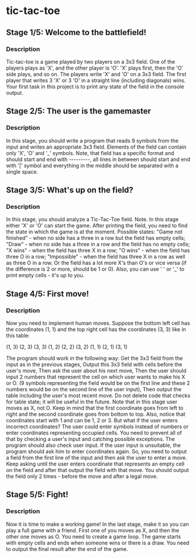 # tic-tac-toe
## Stage 1/5: Welcome to the battlefield!
### Description
Tic-tac-toe is a game played by two players on a 3x3 field.
One of the players plays as 'X', and the other player is 'O'. 'X' plays first, then the 'O' side plays, and so on.
The players write 'X' and 'O' on a 3x3 field.
The first player that writes 3 'X' or 3 'O' in a straight line (including diagonals) wins.
Your first task in this project is to print any state of the field in the console output.

## Stage 2/5: The user is the gamemaster
### Description
In this stage, you should write a program that reads 9 symbols from the input and writes an appropriate 3x3 field. Elements 
of the field can contain only 'X', 'O' and '_' symbols.
Note, that field has a specific format and should start and end with ---------, all lines in between should start and end with
'|' symbol and everything in the middle should be separated with a single space.

## Stage 3/5: What's up on the field?
### Description
In this stage, you should analyze a Tic-Tac-Toe field.
Note. In this stage either 'X' or 'O' can start the game.
After printing the field, you need to find the state in which the game is at the moment. Possible states:
"Game not finished" - when no side has a three in a row but the field has empty cells;
"Draw" - when no side has a three in a row and the field has no empty cells;
"X wins" - when the field has three X in a row;
"O wins" - when the field has three O in a row;
"Impossible" - when the field has three X in a row as well as three O in a row. Or the field has a lot more X's than O's or vice versa (if the difference
is 2 or more, should be 1 or 0).
Also, you can use ' ' or '_' to print empty cells - it's up to you.

## Stage 4/5: First move!
### Description
Now you need to implement human moves.
Suppose the bottom left cell has the coordinates (1, 1) and the top right cell has the coordinates (3, 3) like in this table:

(1, 3) (2, 3) (3, 3)
(1, 2) (2, 2) (3, 2)
(1, 1) (2, 1) (3, 1)

The program should work in the following way:
Get the 3x3 field from the input as in the previous stages,
Output this 3x3 field with cells before the user's move,
Then ask the user about his next move,
Then the user should input 2 numbers that represent the cell on which user wants to make his X or O. (9 symbols representing the field would be on the first 
line and these 2 numbers would be on the second line of the user input),
Then output the table including the user's most recent move.
Do not delete code that checks for table state; it will be useful in the future.
Note that in this stage user moves as X, not O. Keep in mind that the first coordinate goes from left to right and the second coordinate goes from bottom to top.
Also, notice that coordinates start with 1 and can be 1, 2 or 3.
But what if the user enters incorrect coordinates? The user could enter symbols instead of numbers or enter coordinates representing occupied cells. 
You need to prevent all of that by checking a user's input and catching possible exceptions.
The program should also check user input. If the user input is unsuitable, the program should ask him to enter coordinates again.
So, you need to output a field from the first line of the input and then ask the user to enter a move. Keep asking until the user enters coordinate that 
represents an empty cell on the field and after that output the field with that move. You should output the field only 2 times - before the move and after a 
legal move.

## Stage 5/5: Fight!
### Description
Now it is time to make a working game!
In the last stage, make it so you can play a full game with a friend. First one of you moves as X, and then the other one moves as O.
You need to create a game loop. The game starts with empty cells and ends when someone wins or there is a draw. You need to output the 
final result after the end of the game.
